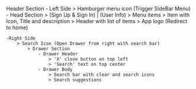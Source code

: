 Header Section
    - Left Side
        > Hamburger menu icon (Trigger SideBar Menu)
            - Head Section
                > (Sign Up & Sign In) | (User Info)
                > Menu items
                    > Item with Icon, Title and description
                    > Header with list of items
        > App logo (Redirect to home)
    
    -Right Side
        > Search Icon (Open Drawer from right with search bar)
            > Drawer Section
                - Drawer Header
                    > 'X' close button on top left
                    > 'Search' text on top center
                - Drawer Body
                    > Search bar with clear and search icons
                    > Search suggestions

